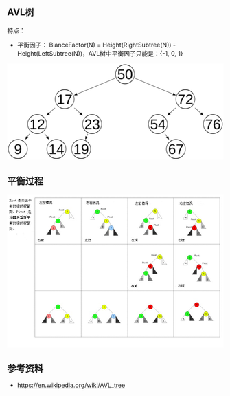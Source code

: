 
AVL树
---

特点：
- 平衡因子： BlanceFactor(N) = Height(RightSubtree(N)) - Height(LeftSubtree(N))，AVL树中平衡因子只能是：{-1, 0, 1}


![AVL](./images/TREE-AVL.jpeg)


平衡过程
---
![AVL](./images/TREE-AVL2.jpeg)

参考资料
---

- <https://en.wikipedia.org/wiki/AVL_tree>